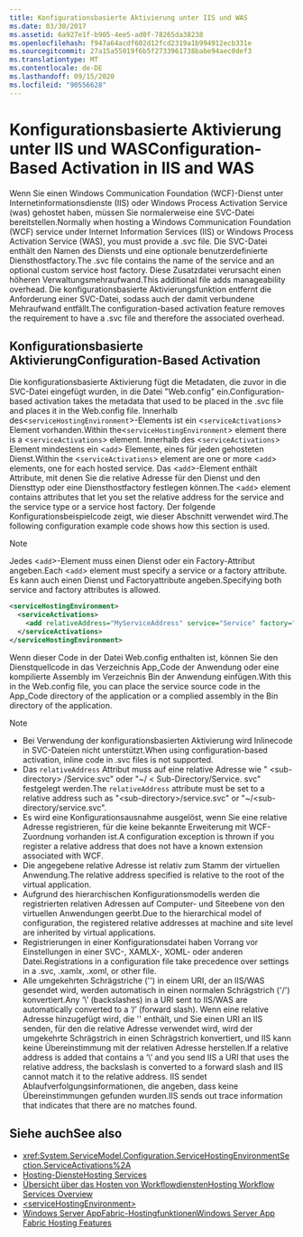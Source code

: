 ```yaml
---
title: Konfigurationsbasierte Aktivierung unter IIS und WAS
ms.date: 03/30/2017
ms.assetid: 6a927e1f-b905-4ee5-ad0f-78265da38238
ms.openlocfilehash: f947a64acdf602d12fcd2319a1b994912ecb331e
ms.sourcegitcommit: 27a15a55019f6b5f2733961738babe94aec0def3
ms.translationtype: MT
ms.contentlocale: de-DE
ms.lasthandoff: 09/15/2020
ms.locfileid: "90556628"
---
```

# <a name="configuration-based-activation-in-iis-and-was"></a><span data-ttu-id="b476e-102">Konfigurationsbasierte Aktivierung unter IIS und WAS</span><span class="sxs-lookup"><span data-stu-id="b476e-102">Configuration-Based Activation in IIS and WAS</span></span>

<span data-ttu-id="b476e-103">Wenn Sie einen Windows Communication Foundation (WCF)-Dienst unter Internetinformationsdienste (IIS) oder Windows Process Activation Service (was) gehostet haben, müssen Sie normalerweise eine SVC-Datei bereitstellen.</span><span class="sxs-lookup"><span data-stu-id="b476e-103">Normally when hosting a Windows Communication Foundation (WCF) service under Internet Information Services (IIS) or Windows Process Activation Service (WAS), you must provide a .svc file.</span></span> <span data-ttu-id="b476e-104">Die SVC-Datei enthält den Namen des Diensts und eine optionale benutzerdefinierte Diensthostfactory.</span><span class="sxs-lookup"><span data-stu-id="b476e-104">The .svc file contains the name of the service and an optional custom service host factory.</span></span> <span data-ttu-id="b476e-105">Diese Zusatzdatei verursacht einen höheren Verwaltungsmehraufwand.</span><span class="sxs-lookup"><span data-stu-id="b476e-105">This additional file adds manageability overhead.</span></span> <span data-ttu-id="b476e-106">Die konfigurationsbasierte Aktivierungsfunktion entfernt die Anforderung einer SVC-Datei, sodass auch der damit verbundene Mehraufwand entfällt.</span><span class="sxs-lookup"><span data-stu-id="b476e-106">The configuration-based activation feature removes the requirement to have a .svc file and therefore the associated overhead.</span></span>

## <a name="configuration-based-activation"></a><span data-ttu-id="b476e-107">Konfigurationsbasierte Aktivierung</span><span class="sxs-lookup"><span data-stu-id="b476e-107">Configuration-Based Activation</span></span>

<span data-ttu-id="b476e-108">Die konfigurationsbasierte Aktivierung fügt die Metadaten, die zuvor in die SVC-Datei eingefügt wurden, in die Datei "Web.config" ein.</span><span class="sxs-lookup"><span data-stu-id="b476e-108">Configuration-based activation takes the metadata that used to be placed in the .svc file and places it in the Web.config file.</span></span> <span data-ttu-id="b476e-109">Innerhalb des<`serviceHostingEnvironment`>-Elements ist ein <`serviceActivations`> Element vorhanden.</span><span class="sxs-lookup"><span data-stu-id="b476e-109">Within the<`serviceHostingEnvironment`> element there is a <`serviceActivations`> element.</span></span> <span data-ttu-id="b476e-110">Innerhalb des <`serviceActivations`> Element mindestens ein <`add`> Elemente, eines für jeden gehosteten Dienst.</span><span class="sxs-lookup"><span data-stu-id="b476e-110">Within the <`serviceActivations`> element are one or more <`add`> elements, one for each hosted service.</span></span> <span data-ttu-id="b476e-111">Das <`add`>-Element enthält Attribute, mit denen Sie die relative Adresse für den Dienst und den Diensttyp oder eine Diensthostfactory festlegen können.</span><span class="sxs-lookup"><span data-stu-id="b476e-111">The <`add`> element contains attributes that let you set the relative address for the service and the service type or a service host factory.</span></span> <span data-ttu-id="b476e-112">Der folgende Konfigurationsbeispielcode zeigt, wie dieser Abschnitt verwendet wird.</span><span class="sxs-lookup"><span data-stu-id="b476e-112">The following configuration example code shows how this section is used.</span></span>

> [!NOTE]
> <span data-ttu-id="b476e-113">Jedes <`add`>-Element muss einen Dienst oder ein Factory-Attribut angeben.</span><span class="sxs-lookup"><span data-stu-id="b476e-113">Each <`add`> element must specify a service or a factory attribute.</span></span> <span data-ttu-id="b476e-114">Es kann auch einen Dienst und Factoryattribute angeben.</span><span class="sxs-lookup"><span data-stu-id="b476e-114">Specifying both service and factory attributes is allowed.</span></span>

```xml
<serviceHostingEnvironment>
  <serviceActivations>
    <add relativeAddress="MyServiceAddress" service="Service" factory="MyServiceHostFactory"/>
  </serviceActivations>
</serviceHostingEnvironment>
```

 <span data-ttu-id="b476e-115">Wenn dieser Code in der Datei Web.config enthalten ist, können Sie den Dienstquellcode in das Verzeichnis App_Code der Anwendung oder eine kompilierte Assembly im Verzeichnis Bin der Anwendung einfügen.</span><span class="sxs-lookup"><span data-stu-id="b476e-115">With this in the Web.config file, you can place the service source code in the App_Code directory of the application or a complied assembly in the Bin directory of the application.</span></span>

> [!NOTE]
>
> - <span data-ttu-id="b476e-116">Bei Verwendung der konfigurationsbasierten Aktivierung wird Inlinecode in SVC-Dateien nicht unterstützt.</span><span class="sxs-lookup"><span data-stu-id="b476e-116">When using configuration-based activation, inline code in .svc files is not supported.</span></span>
> - <span data-ttu-id="b476e-117">Das `relativeAddress` Attribut muss auf eine relative Adresse wie " \<sub-directory> /Service.svc" oder "~/ \< Sub-Directory/Service. svc" festgelegt werden.</span><span class="sxs-lookup"><span data-stu-id="b476e-117">The `relativeAddress` attribute must be set to a relative address such as "\<sub-directory>/service.svc" or "~/\<sub-directory/service.svc".</span></span>
> - <span data-ttu-id="b476e-118">Es wird eine Konfigurationsausnahme ausgelöst, wenn Sie eine relative Adresse registrieren, für die keine bekannte Erweiterung mit WCF-Zuordnung vorhanden ist.</span><span class="sxs-lookup"><span data-stu-id="b476e-118">A configuration exception is thrown if you register a relative address that does not have a known extension associated with WCF.</span></span>
> - <span data-ttu-id="b476e-119">Die angegebene relative Adresse ist relativ zum Stamm der virtuellen Anwendung.</span><span class="sxs-lookup"><span data-stu-id="b476e-119">The relative address specified is relative to the root of the virtual application.</span></span>
> - <span data-ttu-id="b476e-120">Aufgrund des hierarchischen Konfigurationsmodells werden die registrierten relativen Adressen auf Computer- und Siteebene von den virtuellen Anwendungen geerbt.</span><span class="sxs-lookup"><span data-stu-id="b476e-120">Due to the hierarchical model of configuration, the registered relative addresses at machine and site level are inherited by virtual applications.</span></span>
> - <span data-ttu-id="b476e-121">Registrierungen in einer Konfigurationsdatei haben Vorrang vor Einstellungen in einer SVC-, XAMLX-, XOML- oder anderen Datei.</span><span class="sxs-lookup"><span data-stu-id="b476e-121">Registrations in a configuration file take precedence over settings in a .svc, .xamlx, .xoml, or other file.</span></span>
> - <span data-ttu-id="b476e-122">Alle umgekehrten Schrägstriche ('\') in einem URI, der an IIS/WAS gesendet wird, werden automatisch in einen normalen Schrägstrich ('/') konvertiert.</span><span class="sxs-lookup"><span data-stu-id="b476e-122">Any ‘\’ (backslashes) in a URI sent to IIS/WAS are automatically converted to a ‘/’ (forward slash).</span></span> <span data-ttu-id="b476e-123">Wenn eine relative Adresse hinzugefügt wird, die '\' enthält, und Sie einen URI an IIS senden, für den die relative Adresse verwendet wird, wird der umgekehrte Schrägstrich in einen Schrägstrich konvertiert, und IIS kann keine Übereinstimmung mit der relativen Adresse herstellen.</span><span class="sxs-lookup"><span data-stu-id="b476e-123">If a relative address is added that contains a ‘\’ and you send IIS a URI that uses the relative address, the backslash is converted to a forward slash and IIS cannot match it to the relative address.</span></span> <span data-ttu-id="b476e-124">IIS sendet Ablaufverfolgungsinformationen, die angeben, dass keine Übereinstimmungen gefunden wurden.</span><span class="sxs-lookup"><span data-stu-id="b476e-124">IIS sends out trace information that indicates that there are no matches found.</span></span>

## <a name="see-also"></a><span data-ttu-id="b476e-125">Siehe auch</span><span class="sxs-lookup"><span data-stu-id="b476e-125">See also</span></span>

- <xref:System.ServiceModel.Configuration.ServiceHostingEnvironmentSection.ServiceActivations%2A>
- [<span data-ttu-id="b476e-126">Hosting-Dienste</span><span class="sxs-lookup"><span data-stu-id="b476e-126">Hosting Services</span></span>](../hosting-services.md)
- [<span data-ttu-id="b476e-127">Übersicht über das Hosten von Workflowdiensten</span><span class="sxs-lookup"><span data-stu-id="b476e-127">Hosting Workflow Services Overview</span></span>](hosting-workflow-services-overview.md)
- [\<serviceHostingEnvironment>](../../configure-apps/file-schema/wcf/servicehostingenvironment.md)
- <span data-ttu-id="b476e-128">[Windows Server AppFabric-Hostingfunktionen](/previous-versions/appfabric/ee677189(v=azure.10))</span><span class="sxs-lookup"><span data-stu-id="b476e-128">[Windows Server App Fabric Hosting Features](/previous-versions/appfabric/ee677189(v=azure.10))</span></span>
